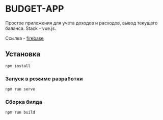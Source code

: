 # BUDGET-APP
Простое приложения для учета доходов и расходов, вывод текущего баланса. Stack - vue.js. 

Ссылка - [firebase](https://bugdet-app-a9414.web.app) 
## Установка
```
npm install
```

### Запуск в режиме разработки
```
npm run serve
```

### Сборка билда
```
npm run build
